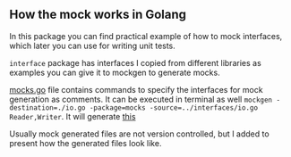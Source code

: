 ## How the mock works in Golang
In this package you can find practical example of how to mock interfaces, which later you can use for writing unit tests.

`interface` package has interfaces I copied from different libraries as examples you can give it to mockgen to generate mocks.

[mocks.go](./mocks.go) file contains commands to specify the interfaces for mock generation as comments. It can be executed in terminal as well `mockgen -destination=./io.go -package=mocks -source=../interfaces/io.go Reader,Writer`. It will generate [this](./io.go)

Usually mock generated files are not version controlled, but I added to present how the generated files look like.